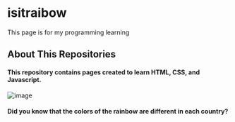 # isitraibow
This page is for my programming learning

## About This Repositories
#### This repository contains pages created to learn HTML, CSS, and Javascript.
![image](https://user-images.githubusercontent.com/71498076/151884298-7da75b5b-c5ff-4837-b387-d3e9756352e2.png)
#### Did you know that the colors of the rainbow are different in each country?

